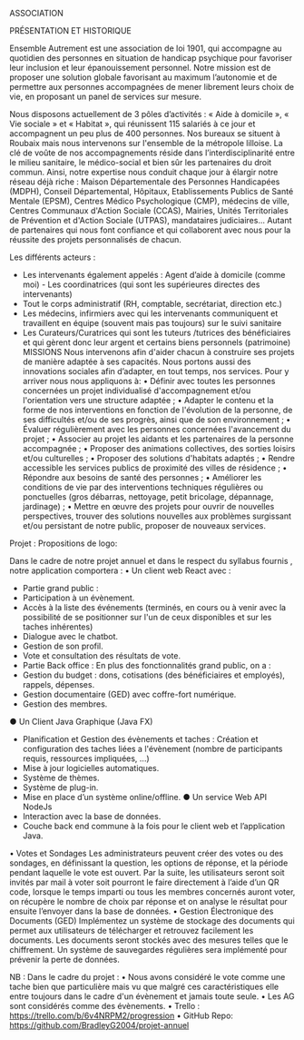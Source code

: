 

ASSOCIATION
 

PRÉSENTATION ET HISTORIQUE

Ensemble Autrement est une association de loi 1901, qui accompagne au quotidien des personnes en situation de handicap psychique pour favoriser leur inclusion et leur épanouissement personnel. Notre mission est de proposer une solution globale favorisant au maximum l’autonomie et de permettre aux personnes accompagnées de mener librement leurs choix de vie, en proposant un panel de services sur mesure.

Nous disposons actuellement de 3 pôles d’activités : « Aide à domicile », « Vie sociale » et « Habitat », qui réunissent 115 salariés à ce jour et accompagnent un peu plus de 400 personnes. Nos bureaux se situent à Roubaix mais nous intervenons sur l'ensemble de la métropole lilloise.
La clé de voûte de nos accompagnements réside dans l’interdisciplinarité entre le milieu sanitaire, le médico-social et bien sûr les partenaires du droit commun. Ainsi, notre expertise nous conduit chaque jour à élargir notre réseau déjà riche : Maison Départementale des Personnes Handicapées (MDPH), Conseil Départemental, Hôpitaux, Etablissements Publics de Santé Mentale (EPSM), Centres Médico Psychologique (CMP), médecins de ville, Centres Communaux d'Action Sociale (CCAS), Mairies, Unités Territoriales de Prévention et d'Action Sociale (UTPAS), mandataires judiciaires... Autant de partenaires qui nous font confiance et qui collaborent avec nous pour la réussite des projets personnalisés de chacun.

 

Les différents acteurs :
 - Les intervenants également appelés : Agent d’aide à domicile (comme moi) - Les coordinatrices (qui sont les supérieures directes des intervenants) 
- Tout le corps administratif (RH, comptable, secrétariat, direction etc.) 
- Les médecins, infirmiers avec qui les intervenants communiquent et travaillent en équipe (souvent mais pas toujours) sur le suivi sanitaire
 - Les Curateurs/Curatrices qui sont les tuteurs /tutrices des bénéficiaires et qui gèrent donc leur argent et certains biens personnels (patrimoine)
MISSIONS
Nous intervenons afin d'aider chacun à construire ses projets de manière adaptée à ses capacités. Nous portons aussi des innovations sociales afin d’adapter, en tout temps, nos services. Pour y arriver nous nous appliquons à:
•	Définir avec toutes les personnes concernées un projet individualisé d'accompagnement et/ou l'orientation vers une structure adaptée ;
•	Adapter le contenu et la forme de nos interventions en fonction de l'évolution de la personne, de ses difficultés et/ou de ses progrès, ainsi que de son environnement ;
•	Évaluer régulièrement avec les personnes concernées l'avancement du projet ;
•	Associer au projet les aidants et les partenaires de la personne accompagnée ;
•	Proposer des animations collectives, des sorties loisirs et/ou culturelles ;
•	Proposer des solutions d'habitats adaptés ;
•	Rendre accessible les services publics de proximité des villes de résidence ;
•	Répondre aux besoins de santé des personnes ;
•	Améliorer les conditions de vie par des interventions techniques régulières ou ponctuelles (gros débarras, nettoyage, petit bricolage, dépannage, jardinage) ;
•	Mettre en œuvre des projets pour ouvrir de nouvelles perspectives, trouver des solutions nouvelles aux problèmes surgissant et/ou persistant de notre public, proposer de nouveaux services.

 

Projet :
Propositions de logo:
  

  	      

Dans le cadre de notre projet annuel et dans le respect du syllabus fournis , notre application comportera :
•	Un client web React avec :
- Partie grand public :
- Participation à un évènement.
- Accès à la liste des événements (terminés, en cours ou à venir avec la possibilité de se positionner sur l'un de ceux disponibles et sur les taches inhérentes)
- Dialogue avec le chatbot.
- Gestion de son profil.
- Vote et consultation des résultats de vote.
- Partie Back office :
  En plus des fonctionnalités grand public, on a :
- Gestion du budget : dons, cotisations (des bénéficiaires et employés), rappels, dépenses.
- Gestion documentaire (GED) avec coffre-fort numérique.
- Gestion des membres.

●	Un Client Java Graphique (Java FX)
- Planification et Gestion des évènements et taches : Création et configuration des taches liées a l'évènement (nombre de participants requis, ressources impliquées, ...)
- Mise à jour logicielles automatiques.
- Système de thèmes.
- Système de plug-in.
- Mise en place d’un système online/offline.
● 	Un service Web API NodeJs 
- Interaction avec la base de données. 
- Couche back end commune à la fois pour le client web et l’application Java.

 
                                      
 	

•	    Votes et Sondages 
 Les administrateurs peuvent créer des votes ou des sondages, en définissant la question, les options de réponse, et la période pendant laquelle le vote est ouvert. Par la suite, les utilisateurs seront soit invités par mail à voter soit pourront le faire directement à l’aide d’un QR code, lorsque le temps imparti ou tous les membres concernés auront voter, on récupère le nombre de choix par réponse et on analyse le résultat pour ensuite l’envoyer dans la base de données. 
•	   Gestion Électronique des Documents (GED) 
 Implémentez un système de stockage des documents qui permet aux utilisateurs de télécharger et retrouvez facilement les documents. Les documents seront stockés avec des mesures telles que le chiffrement. Un système de sauvegardes régulières sera implémenté pour prévenir la perte de données.





NB : Dans le cadre du projet :
•	Nous avons considéré le vote comme une tache bien que particulière mais vu que malgré ces caractéristiques elle entre toujours dans le cadre d'un évènement et jamais toute seule. 
•	Les AG sont considérés comme des évènements.
•	Trello : https://trello.com/b/6v4NRPM2/progression
•	GitHub Repo: https://github.com/BradleyG2004/projet-annuel


 

